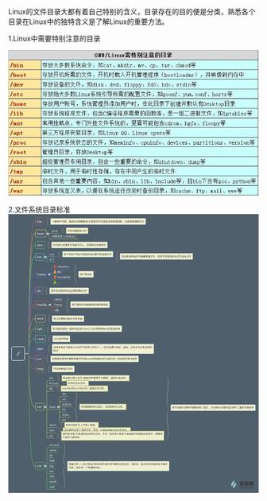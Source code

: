 Linux的文件目录大都有着自己特别的含义，目录存在的目的便是分类，熟悉各个目录在Linux中的独特含义是了解Linux的重要方法。

1.Linux中需要特别注意的目录

![](/assets/228680-eb5e50607bf72e52.gif.jpeg)

2.文件系统目录标准![](/assets/228680-3929a10a52901187.png)

